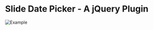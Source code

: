 Slide Date Picker - A jQuery Plugin
===

![Example](https://raw.github.com/jingz/slidedatepicker/master/slide_date_picker.png)

